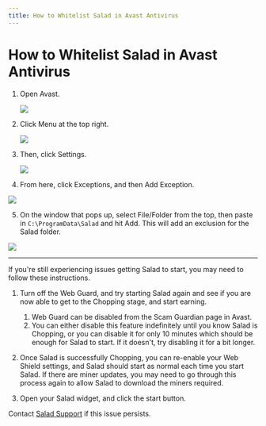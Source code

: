 ```yaml
---
title: How to Whitelist Salad in Avast Antivirus
---
```


# How to Whitelist Salad in Avast Antivirus

1. Open Avast.

   ![](https://s3.amazonaws.com/helpscout.net/docs/assets/615b47bfca9e0011a4434693/images/68ac671704ef532c09ac9e56/file-tnZUhE5QKg.png)

2. Click Menu at the top right.

   ![](https://s3.amazonaws.com/helpscout.net/docs/assets/615b47bfca9e0011a4434693/images/68ac677593262c3e08a4f9d4/file-uYVXzpVYD8.png)

3. Then, click Settings.

   ![](https://s3.amazonaws.com/helpscout.net/docs/assets/615b47bfca9e0011a4434693/images/68ac678a89cf2c5abd2cb405/file-Qq5fvpkEKY.png)

<!--THE END-->

4. From here, click Exceptions, and then Add Exception.

<!--THE END-->

![](https://s3.amazonaws.com/helpscout.net/docs/assets/615b47bfca9e0011a4434693/images/68ac67ac8e97a048e5e61b29/file-ij5DZ0Iu0A.png)

5. On the window that pops up, select File/Folder from the top, then paste in `C:\ProgramData\Salad` and hit Add. This
   will add an exclusion for the Salad folder.

![](https://s3.amazonaws.com/helpscout.net/docs/assets/615b47bfca9e0011a4434693/images/68ac680b89cf2c5abd2cb406/file-8MpzVKpVV2.png)

---

If you're still experiencing issues getting Salad to start, you may need to follow these instructions.

1. Turn off the Web Guard, and try starting Salad again and see if you are now able to get to the Chopping stage, and
   start earning.
   1. Web Guard can be disabled from the Scam Guardian page in Avast.
   2. You can either disable this feature indefinitely until you know Salad is Chopping, or you can disable it for only
      10 minutes which should be enough for Salad to start. If it doesn't, try disabling it for a bit longer.

2. Once Salad is successfully Chopping, you can re-enable your Web Shield settings, and Salad should start as normal
   each time you start Salad. If there are miner updates, you may need to go through this process again to allow Salad
   to download the miners required.
3. Open your Salad widget, and click the start button.

Contact [Salad Support](https://support.salad.com/article/216-how-to-create-a-support-ticket) if this issue persists.
